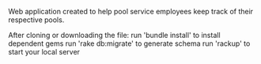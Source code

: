 Web application created to help pool service employees keep track of their respective pools.

After cloning or downloading the file:
run 'bundle install' to install dependent gems
run 'rake db:migrate' to generate schema
run 'rackup' to start your local server 
